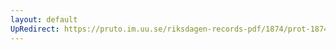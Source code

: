 ```yaml
---
layout: default
UpRedirect: https://pruto.im.uu.se/riksdagen-records-pdf/1874/prot-1874--fk--314/prot-1874--fk--314_036.pdf
---
```

